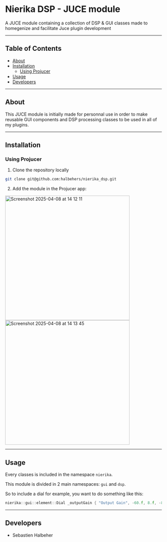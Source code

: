 # Nierika DSP - JUCE module

A JUCE module containing a collection of DSP &amp; GUI classes made to homegenize and facilitate Juce plugin development

---

## Table of Contents

- [About](#about)
- [Installation](#installation)
  - [Using Projucer](#using-projucer)
- [Usage](#usage)
- [Developers](#developers)

---

## About

This JUCE module is initially made for personnal use in order to make reusable GUI components and DSP processing classes to be used in all of my plugins.

---

## Installation

### Using Projucer

1. Clone the repository locally
```bash
git clone git@github.com:halbehers/nierika_dsp.git
```

2. Add the module in the Projucer app:

<span>
<img width="400" alt="Screenshot 2025-04-08 at 14 12 11" src="https://github.com/user-attachments/assets/85a46d77-a872-47b7-ac43-5f47a4e2fc05" />
</span>
<span>
<img width="400" alt="Screenshot 2025-04-08 at 14 13 45" src="https://github.com/user-attachments/assets/a9a5efda-7401-41c6-ab8f-505cf325f38f" />
</span>

---

## Usage

Every classes is included in the namespace `nierika`.

This module is divided in 2 main namespaces: `gui` and `dsp`.

So to include a dial for example, you want to do something like this:

```cpp
nierika::gui::element::Dial _outputGain { "Output Gain", -60.f, 8.f, -8.f, "dB" };
```

---

## Developers

- Sebastien Halbeher
